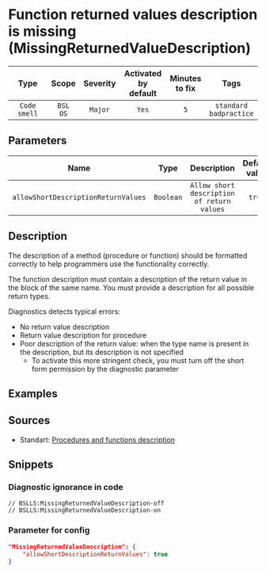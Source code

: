 # Function returned values description is missing (MissingReturnedValueDescription)

|      Type      |    Scope    | Severity |    Activated<br>by default    |    Minutes<br>to fix    |               Tags                |
|:-------------:|:-----------------------------:|:--------:|:------------------------------:|:-----------------------------------:|:---------------------------------:|
| `Code smell` |         `BSL`<br>`OS`         | `Major` |              `Yes`              |                 `5`                 |    `standard`<br>`badpractice`    |

## Parameters


|                 Name                 |   Type    |                      Description                       |    Default value    |
|:-----------------------------------:|:--------:|:---------------------------------------------------:|:------------------------------:|
| `allowShortDescriptionReturnValues` | `Boolean` | `Allow short description of return values` |             `true`             |
<!-- Блоки выше заполняются автоматически, не трогать -->
## Description
<!-- Описание диагностики заполняется вручную. Необходимо понятным языком описать смысл и схему работу -->

The description of a method (procedure or function) should be formatted correctly to help programmers use the functionality correctly.

The function description must contain a description of the return value in the block of the same name. You must provide a description for all possible return types.

Diagnostics detects typical errors:

- No return value description
- Return value description for procedure
- Poor description of the return value: when the type name is present in the description, but its description is not specified
  - To activate this more stringent check, you must turn off the short form permission by the diagnostic parameter

## Examples
<!-- В данном разделе приводятся примеры, на которые диагностика срабатывает, а также можно привести пример, как можно исправить ситуацию -->

## Sources
<!-- Необходимо указывать ссылки на все источники, из которых почерпнута информация для создания диагностики -->
<!-- Примеры источников

* Источник: [Стандарт: Тексты модулей](https://its.1c.ru/db/v8std#content:456:hdoc)
* Полезная информация: [Отказ от использования модальных окон](https://its.1c.ru/db/metod8dev#content:5272:hdoc)
* Источник: [Cognitive complexity, ver. 1.4](https://www.sonarsource.com/docs/CognitiveComplexity.pdf) -->

* Standart: [Procedures and functions description](https://its.1c.ru/db/v8std#content:453:hdoc)

## Snippets

<!-- Блоки ниже заполняются автоматически, не трогать -->
### Diagnostic ignorance in code

```bsl
// BSLLS:MissingReturnedValueDescription-off
// BSLLS:MissingReturnedValueDescription-on
```

### Parameter for config

```json
"MissingReturnedValueDescription": {
    "allowShortDescriptionReturnValues": true
}
```
